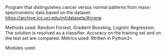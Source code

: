 Program that distinguishes cancer versus normal patterns from mass-spectrometric data based on the dataset: https://archive.ics.uci.edu/ml/datasets/Arcene 

Methods used: Random Forrest, Gradient Boosting, Logistic Regression. The solution is resolved as a classifier. Accuracy on the training set and on the test set are compared. Metrics used: 
Written in Python3+

Modules used: 
